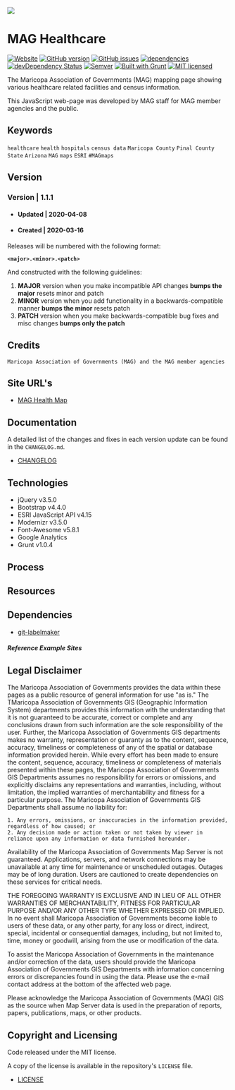 ![](http://geo.azmag.gov/maps/readonaz/app/resources/img/maglogo_black.png)

# MAG Healthcare #

[![Website](https://img.shields.io/website-up-down-green-red/http/shields.io.svg?label=my-website)](http://geo.azmag.gov/maps/health)
[![GitHub version](https://badge.fury.io/gh/AZMAG%2Fmap-Health.svg)](https://badge.fury.io/gh/AZMAG%2Fmap-Health)
[![GitHub issues](https://img.shields.io/github/issues/AZMAG/map-Health.svg)](https://github.com/AZMAG/map-Health/issues)
[![dependencies](https://david-dm.org/AZMAG/map-Health.png)](https://david-dm.org/AZMAG/map-Health)
[![devDependency Status](https://david-dm.org/AZMAG/map-Health/dev-status.png)](https://david-dm.org/AZMAG/map-Health)
[![Semver](http://img.shields.io/SemVer/2.0.0.png)](http://semver.org/spec/v4.4.7.html)
[![Built with Grunt](http://cdn.gruntjs.com/builtwith.png)](http://gruntjs.com/)
[![MIT licensed](https://img.shields.io/badge/license-MIT-blue.svg)](https://opensource.org/licenses/MIT)

The Maricopa Association of Governments (MAG) mapping page showing various healthcare related facilities and census information.

This JavaScript web-page was developed by MAG staff for MAG member agencies and the public.

## Keywords

`healthcare` `health` `hospitals` `census data` `Maricopa County` `Pinal County` `State` `Arizona` `MAG` `maps` `ESRI` `#MAGmaps`

## Version

### Version | 1.1.1 ###

* #### Updated | 2020-04-08 ####

* #### Created | 2020-03-16 ####

Releases will be numbered with the following format:

**`<major>.<minor>.<patch>`**

And constructed with the following guidelines:

1. **MAJOR** version when you make incompatible API changes **bumps the major** resets minor and patch
2. **MINOR** version when you add functionality in a backwards-compatible manner **bumps the minor** resets patch
3. **PATCH** version when you make backwards-compatible bug fixes and misc changes **bumps only the patch**

## Credits

`Maricopa Association of Governments (MAG) and the MAG member agencies`

## Site URL's

* [MAG Health Map](https://geo.azmag.gov/maps/health)

## Documentation

A detailed list of the changes and fixes in each version update can be found in the `CHANGELOG.md`.

* [CHANGELOG](CHANGELOG.md)

## Technologies

* jQuery v3.5.0
* Bootstrap v4.4.0
* ESRI JavaScript API v4.15
* Modernizr v3.5.0
* Font-Awesome v5.8.1
* Google Analytics
* Grunt v1.0.4

## Process

## Resources

## Dependencies

* [git-labelmaker](https://github.com/himynameisdave/git-labelmaker?utm_source=hashnode.com)

#### ***Reference Example Sites***

## Legal Disclaimer

The Maricopa Association of Governments provides the data within these pages as a public resource of general information for use "as is." The TMaricopa Association of Governments GIS (Geographic Information System) departments provides this information with the understanding that it is not guaranteed to be accurate, correct or complete and any conclusions drawn from such information are the sole responsibility of the user. Further, the Maricopa Association of Governments GIS departments makes no warranty, representation or guaranty as to the content, sequence, accuracy, timeliness or completeness of any of the spatial or database information provided herein. While every effort has been made to ensure the content, sequence, accuracy, timeliness or completeness of materials presented within these pages, the Maricopa Association of Governments GIS Departments assumes no responsibility for errors or omissions, and explicitly disclaims any representations and warranties, including, without limitation, the implied warranties of merchantability and fitness for a particular purpose. The Maricopa Association of Governments GIS Departments shall assume no liability for:

    1. Any errors, omissions, or inaccuracies in the information provided, regardless of how caused; or
    2. Any decision made or action taken or not taken by viewer in reliance upon any information or data furnished hereunder.

Availability of the Maricopa Association of Governments Map Server is not guaranteed. Applications, servers, and network connections may be unavailable at any time for maintenance or unscheduled outages. Outages may be of long duration. Users are cautioned to create dependencies on these services for critical needs.

THE FOREGOING WARRANTY IS EXCLUSIVE AND IN LIEU OF ALL OTHER WARRANTIES OF MERCHANTABILITY, FITNESS FOR PARTICULAR PURPOSE AND/OR ANY OTHER TYPE WHETHER EXPRESSED OR IMPLIED. In no event shall Maricopa Association of Governments become liable to users of these data, or any other party, for any loss or direct, indirect, special, incidental or consequential damages, including, but not limited to, time, money or goodwill, arising from the use or modification of the data.

To assist the Maricopa Association of Governments in the maintenance and/or correction of the data, users should provide the Maricopa Association of Governments GIS Departments with information concerning errors or discrepancies found in using the data. Please use the e-mail contact address at the bottom of the affected web page.

Please acknowledge the Maricopa Association of Governments (MAG) GIS as the source when Map Server data is used in the preparation of reports, papers, publications, maps, or other products.

## Copyright and Licensing

Code released under the MIT license.

A copy of the license is available in the repository's `LICENSE` file.

* [LICENSE](LICENSE)
